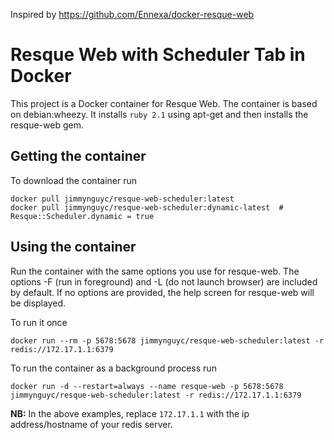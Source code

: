 Inspired by https://github.com/Ennexa/docker-resque-web

# Resque Web with Scheduler Tab in Docker
This project is a Docker container for Resque Web. The container is based on debian:wheezy. It installs `ruby 2.1` using apt-get and then installs the resque-web gem.

## Getting the container

To download the container run

    docker pull jimmynguyc/resque-web-scheduler:latest
    docker pull jimmynguyc/resque-web-scheduler:dynamic-latest  # Resque::Scheduler.dynamic = true
	
## Using the container

Run the container with the same options you use for resque-web. The options -F (run in foreground) and -L (do not launch browser) are included by default.
If no options are provided, the help screen for resque-web will be displayed.

To run it once

    docker run --rm -p 5678:5678 jimmynguyc/resque-web-scheduler:latest -r redis://172.17.1.1:6379

To run the container as a background process run

    docker run -d --restart=always --name resque-web -p 5678:5678 jimmynguyc/resque-web-scheduler:latest -r redis://172.17.1.1:6379

**NB:** In the above examples, replace `172.17.1.1` with the ip address/hostname of your redis server.

